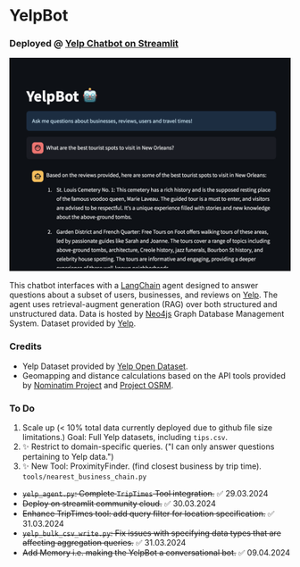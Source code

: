 # YelpBot

### Deployed @ [Yelp Chatbot on Streamlit](https://yelp-chatbot.streamlit.app/)

![Screenshot](images/Screenshot.png)

This chatbot interfaces with a [LangChain](https://python.langchain.com/docs/get_started/introduction) agent designed to answer questions about a subset of users, businesses, and reviews on [Yelp](https://www.yelp.com/). 
The agent uses retrieval-augment generation (RAG) over both structured and unstructured data. Data is hosted by [Neo4js](https://neo4j.com/) Graph Database Management System.
Dataset provided by [Yelp](https://www.yelp.com/dataset).

### Credits

* Yelp Dataset provided by [Yelp Open Dataset](https://www.yelp.com/dataset).
* Geomapping and distance calculations based on the API tools provided by [Nominatim Project](https://nominatim.org/) and [Project OSRM](https://project-osrm.org/). 


### To Do
1. Scale up (< 10% total data currently deployed due to github file size limitations.)  Goal: Full Yelp datasets, including `tips.csv`.
2. ✨ Restrict to domain-specific queries. ("I can only answer questions pertaining to Yelp data.")
3. ✨ New Tool: ProximityFinder. (find closest business by trip time).  `tools/nearest_business_chain.py`
* ~~`yelp_agent.py`: Complete `TripTimes` Tool integration.~~ ✅ 29.03.2024
* ~~Deploy on streamlit community cloud.~~ ✅ 30.03.2024
* ~~Enhance TripTimes tool: add query filter for location specification.~~ ✅ 31.03.2024
* ~~`yelp_bulk_csv_write.py`: Fix issues with specifying data types that are affecting aggregation queries.~~ ✅ 31.03.2024
* ~~Add Memory i.e. making the YelpBot a conversational bot.~~ ✅ 09.04.2024